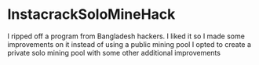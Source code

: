 # InstacrackSoloMineHack
I ripped off a program from Bangladesh hackers. I liked it so I made some improvements on it instead of using a public mining pool I opted to create a private solo mining pool with some other additional improvements
